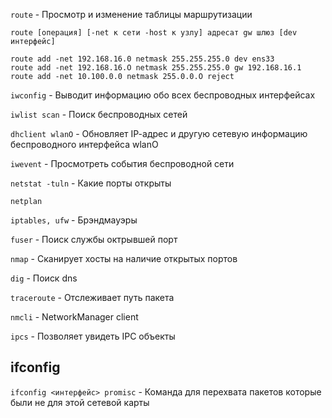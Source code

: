 ```route``` - Просмотр и изменение таблицы маршрутизации 

```
route [операция] [-net к сети -host к узлу] адресат gw шлюз [dev интерфейс]

route add -net 192.168.16.0 netmask 255.255.255.0 dev еnsЗЗ
route add -net 192.168.16.О netmask 255.255.255.0 gw 192.168.16.1
route add -net 10.100.0.0 netmask 255.0.0.О reject 
```

```iwconfig``` - Выводит информацию обо всех беспроводных интерфейсах  

```iwlist scan``` - Поиск беспроводных сетей  

```dhclient wlanO``` - Обновляет IР-адрес и другую сетевую информацию беспроводного интерфейса wlanO  

```iwevent``` - Просмотреть события беспроводной сети

```netstat -tuln``` - Какие порты открыты

```netplan```

```iptables, ufw``` - Брэндмауэры

```fuser``` - Поиск службы октрывшей порт

```nmap``` - Сканирует хосты на наличие открытых портов

```dig``` - Поиск dns

```traceroute``` - Отслеживает путь пакета

```nmcli``` - NetworkManager client

```ipcs``` - Позволяет увидеть IPC объекты

## ifconfig
```ifconfig <интерфейс> promisc``` - Команда для перехвата пакетов которые были не для этой сетевой карты

